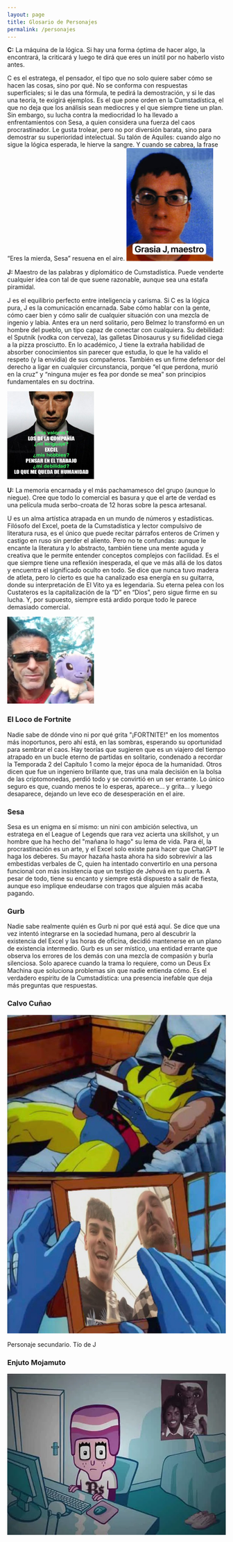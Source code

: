 ```yaml
---
layout: page
title: Glosario de Personajes
permalink: /personajes
---
```


<p><strong>C:</strong> La máquina de la lógica. Si hay una forma óptima de hacer algo, la encontrará, la criticará y luego te dirá que eres un inútil por no haberlo visto antes.</p>
C es el estratega, el pensador, el tipo que no solo quiere saber cómo se hacen las cosas, sino por qué. No se conforma con respuestas superficiales; si le das una fórmula, te pedirá la demostración, y si le das una teoría, te exigirá ejemplos. Es el que pone orden en la Cumstadística, el que no deja que los análisis sean mediocres y el que siempre tiene un plan. Sin embargo, su lucha contra la mediocridad lo ha llevado a enfrentamientos con Sesa, a quien considera una fuerza del caos procrastinador. Le gusta trolear, pero no por diversión barata, sino para demostrar su superioridad intelectual. Su talón de Aquiles: cuando algo no sigue la lógica esperada, le hierve la sangre. Y cuando se cabrea, la frase “Eres la mierda, Sesa” resuena en el aire.



<img src="CUSA.jpg" alt="Foto de C" width="200">


<p><strong>J:</strong> Maestro de las palabras y diplomático de Cumstadística. Puede venderte cualquier idea con tal de que suene razonable, aunque sea una estafa piramidal.</p>


J es el equilibrio perfecto entre inteligencia y carisma. Si C es la lógica pura, J es la comunicación encarnada. Sabe cómo hablar con la gente, cómo caer bien y cómo salir de cualquier situación con una mezcla de ingenio y labia. Antes era un nerd solitario, pero Belmez lo transformó en un hombre del pueblo, un tipo capaz de conectar con cualquiera. Su debilidad: el Sputnik (vodka con cerveza), las galletas Dinosaurus y su fidelidad ciega a la pizza prosciutto. En lo académico, J tiene la extraña habilidad de absorber conocimientos sin parecer que estudia, lo que le ha valido el respeto (y la envidia) de sus compañeros. También es un firme defensor del derecho a ligar en cualquier circunstancia, porque “el que perdona, murió en la cruz” y “ninguna mujer es fea por donde se mea” son principios fundamentales en su doctrina.

<img src="FOTO PAL LINKEDIN.jpg" alt="Foto de C" width="200">

<p><strong>U:</strong> La memoria encarnada y el más pachamamesco del grupo (aunque lo niegue). Cree que todo lo comercial es basura y que el arte de verdad es una película muda serbo-croata de 12 horas sobre la pesca artesanal.</p>


U es un alma artística atrapada en un mundo de números y estadísticas. Filósofo del Excel, poeta de la Cumstadística y lector compulsivo de literatura rusa, es el único que puede recitar párrafos enteros de Crimen y castigo en ruso sin perder el aliento. Pero no te confundas: aunque le encante la literatura y lo abstracto, también tiene una mente aguda y creativa que le permite entender conceptos complejos con facilidad. Es el que siempre tiene una reflexión inesperada, el que ve más allá de los datos y encuentra el significado oculto en todo. Se dice que nunca tuvo madera de atleta, pero lo cierto es que ha canalizado esa energía en su guitarra, donde su interpretación de El Vito ya es legendaria. Su eterna pelea con los Custateros es la capitalización de la “D” en “Dios”, pero sigue firme en su lucha. Y, por supuesto, siempre está ardido porque todo le parece demasiado comercial.

<img src="UGO.jpg" alt="Foto de C" width="200">


### El Loco de Fortnite
Nadie sabe de dónde vino ni por qué grita "¡FORTNITE!" en los momentos más inoportunos, pero ahí está, en las sombras, esperando su oportunidad para sembrar el caos. Hay teorías que sugieren que es un viajero del tiempo atrapado en un bucle eterno de partidas en solitario, condenado a recordar la Temporada 2 del Capítulo 1 como la mejor época de la humanidad. Otros dicen que fue un ingeniero brillante que, tras una mala decisión en la bolsa de las criptomonedas, perdió todo y se convirtió en un ser errante. Lo único seguro es que, cuando menos te lo esperas, aparece... y grita... y luego desaparece, dejando un leve eco de desesperación en el aire.


### Sesa
Sesa es un enigma en sí mismo: un nini con ambición selectiva, un estratega en el League of Legends que rara vez acierta una skillshot, y un hombre que ha hecho del "mañana lo hago" su lema de vida. Para él, la procrastinación es un arte, y el Excel solo existe para hacer que ChatGPT le haga los deberes. Su mayor hazaña hasta ahora ha sido sobrevivir a las embestidas verbales de C, quien ha intentado convertirlo en una persona funcional con más insistencia que un testigo de Jehová en tu puerta. A pesar de todo, tiene su encanto y siempre está dispuesto a salir de fiesta, aunque eso implique endeudarse con tragos que alguien más acaba pagando.


### Gurb
Nadie sabe realmente quién es Gurb ni por qué está aquí. Se dice que una vez intentó integrarse en la sociedad humana, pero al descubrir la existencia del Excel y las horas de oficina, decidió mantenerse en un plano de existencia intermedio. Gurb es un ser místico, una entidad errante que observa los errores de los demás con una mezcla de compasión y burla silenciosa. Solo aparece cuando la trama lo requiere, como un Deus Ex Machina que soluciona problemas sin que nadie entienda cómo. Es el verdadero espíritu de la Cumstadística: una presencia inefable que deja más preguntas que respuestas.

### Calvo Cuñao

![Calvo Cuñao](assets/wolverine-calvo.jpg)

Personaje secundario. Tío de J

### Enjuto Mojamuto

![Enjuto Mojamuto](assets/enjuto-mojamuto.webp)
